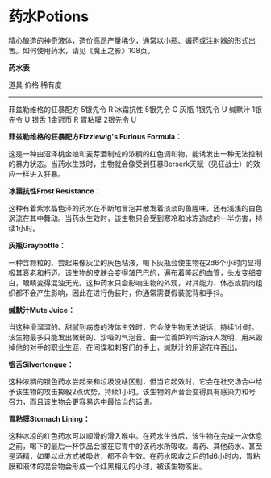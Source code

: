 # 药水Potions

精心酿造的神奇液体，造价高昂产量稀少，通常以小瓶、媚药或注射器的形式出售。如何使用药水，请见《魔王之影》108页。

**药水表**

  道具                   价格      稀有度
  ---------------------- --------- --------
  菲兹勒维格的狂暴配方   5银先令   R
  冰霜抗性               5银先令   C
  灰瓶                   1银先令   U
  缄默汁                 1银先令   U
  银舌                   1金冠币   R
  胃粘膜                 2银先令   U

**菲兹勒维格的狂暴配方Fizzlewig's Furious Formula：**

这是一种由沼泽桃金娘和麦芽酒制成的浓稠的红色调和物，能诱发出一种无法控制的暴力状态。当药水生效时，生物就会像受到狂暴Berserk天赋（见狂战士）的效应一样进入狂暴。

**冰霜抗性Frost Resistance：**

这种有着紫水晶色泽的药水在不断地冒泡并散发着淡淡的鱼腥味，还有浅浅的白色涡流在其中舞动。当药水生效时，该生物只会受到寒冷和冰冻造成的一半伤害，持续1小时。

**灰瓶Graybottle：**

一种含颗粒的、尝起来像灰尘的灰色粘液，喝下灰瓶会使生物在2d6个小时内显得极其衰老和朽迈。该生物的皮肤会变得皱巴巴的，遍布着隆起的血管，头发变细变白，眼睛变得混浊无光。这种药水只会影响生物的外观，对其能力、体态或肌肉组织都不会产生影响，因此在进行伪装时，你通常需要假装驼背和手抖。

**缄默汁Mute Juice：**

当这种滑溜溜的、甜腻到病态的液体生效时，它会使生物无法说话，持续1小时。该生物最多只能发出微弱的、沙哑的气泡音。由一位善妒的吟游诗人发明，用来毁掉他的对手的职业生涯，在间谍和刺客们的手上，缄默汁的用途花样百出。

**银舌Silvertongue：**

这种浓稠的银色药水尝起来和垃圾没啥区别，但当它起效时，它会在社交场合中给予该生物的攻击掷骰2点优势，持续1小时。该生物的声音会变得具有感染力和号召力，而且该生物会更容易选中最恰当的话语。

**胃粘膜Stomach Lining：**

这种冰凉的红色药水可以顺滑的滑入喉中。在药水生效后，该生物在完成一次休息之前，喝下的最后一杯饮品会被在它胃中的该药水所吸收。毒药、其他药水、甚至是酒精，如果以此方式被吸收，都不会生效。在药水吸收之后的1d6小时内，胃粘膜和液体的混合物会形成一个红黑相见的小球，被该生物咳出。
